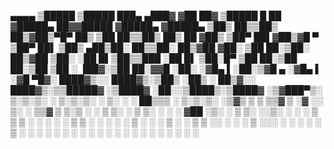 ▄▄▄▄    ▒█████   ▒█████   ███▄ ▄███▓   ▓██   ██▓ ▒█████   █    ██    ▓█████▄  ██▓▓█████ ▓█████▄
▓█████▄ ▒██▒  ██▒▒██▒  ██▒▓██▒▀█▀ ██▒    ▒██  ██▒▒██▒  ██▒ ██  ▓██▒   ▒██▀ ██▌▓██▒▓█   ▀ ▒██▀ ██▌
▒██▒ ▄██▒██░  ██▒▒██░  ██▒▓██    ▓██░     ▒██ ██░▒██░  ██▒▓██  ▒██░   ░██   █▌▒██▒▒███   ░██   █▌
▒██░█▀  ▒██   ██░▒██   ██░▒██    ▒██      ░ ▐██▓░▒██   ██░▓▓█  ░██░   ░▓█▄   ▌░██░▒▓█  ▄ ░▓█▄   ▌
░▓█  ▀█▓░ ████▓▒░░ ████▓▒░▒██▒   ░██▒     ░ ██▒▓░░ ████▓▒░▒▒█████▓    ░▒████▓ ░██░░▒████▒░▒████▓
░▒▓███▀▒░ ▒░▒░▒░ ░ ▒░▒░▒░ ░ ▒░   ░  ░      ██▒▒▒ ░ ▒░▒░▒░ ░▒▓▒ ▒ ▒     ▒▒▓  ▒ ░▓  ░░ ▒░ ░ ▒▒▓  ▒
▒░▒   ░   ░ ▒ ▒░   ░ ▒ ▒░ ░  ░      ░    ▓██ ░▒░   ░ ▒ ▒░ ░░▒░ ░ ░     ░ ▒  ▒  ▒ ░ ░ ░  ░ ░ ▒  ▒
 ░    ░ ░ ░ ░ ▒  ░ ░ ░ ▒  ░      ░       ▒ ▒ ░░  ░ ░ ░ ▒   ░░░ ░ ░     ░ ░  ░  ▒ ░   ░    ░ ░  ░
 ░          ░ ░      ░ ░         ░       ░ ░         ░ ░     ░           ░     ░     ░  ░   ░












